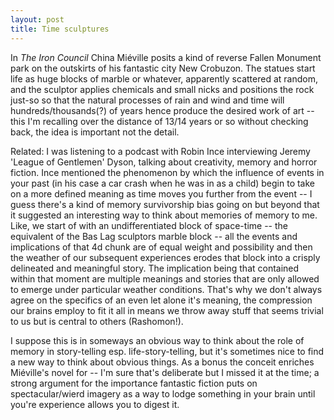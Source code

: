 ```yaml
---
layout: post
title: Time sculptures
---
```


In _The Iron Council_ China Miéville posits a kind of reverse Fallen Monument park on the outskirts of his fantastic city New Crobuzon. The statues start life as huge blocks of marble or whatever, apparently scattered at random, and the sculptor applies chemicals and small nicks and positions the rock just-so so that the natural processes of rain and wind and time will hundreds/thousands(?) of years hence produce the desired work of art -- this I'm recalling over the distance of 13/14 years or so without checking back, the idea is important not the detail.

Related: I was listening to a podcast with Robin Ince interviewing Jeremy 'League of Gentlemen' Dyson, talking about creativity, memory and horror fiction. Ince mentioned the phenomenon by which the influence of events in your past (in his case a car crash when he was in as a child) begin to take on a more defined meaning as time moves you further from the event -- I guess there's a kind of memory survivorship bias going on but beyond that it suggested an interesting way to think about memories of memory to me. Like, we start of with an undifferentiated block of space-time -- the equivalent of the Bas Lag sculptors marble block -- all the events and implications of that 4d chunk are of equal weight and possibility and then the weather of our subsequent experiences erodes that block into a crisply delineated and meaningful story. The implication being that contained within that moment are multiple meanings and stories that are only allowed to emerge under particular weather conditions. That's why we don't always agree on the specifics of an even let alone it's meaning, the compression our brains employ to fit it all in means we throw away stuff that seems trivial to us but is central to others (Rashomon!).

I suppose this is in someways an obvious way to think about the role of memory in story-telling esp. life-story-telling, but it's sometimes nice to find a new way to think about obvious things. As a bonus the conceit enriches Miéville's novel for -- I'm sure that's deliberate but I missed it at the time; a strong argument for the importance fantastic fiction puts on spectacular/wierd imagery as a way to lodge something in your brain until you're experience allows you to digest it.